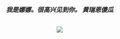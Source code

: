 <div align="center">
  
<br>
<br>
<h3><i><b>我是娜娜。很高兴见到你。 黄瑞恩傻瓜</b></i></h3>
<br>
<img src="https://img.shields.io/badge/Solidity-171412?style=for-the-badge&logo=Solidity&logoColor=white">



<br>
<br>
<br> 


</div>
